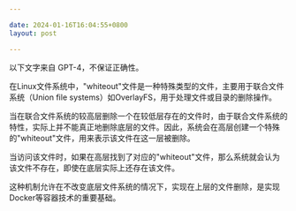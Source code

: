 ```yaml
---

date: 2024-01-16T16:04:55+0800
layout: post

---
```


以下文字来自 GPT-4，不保证正确性。

在Linux文件系统中，"whiteout"文件是一种特殊类型的文件，主要用于联合文件系统（Union file systems）如OverlayFS，用于处理文件或目录的删除操作。

当在联合文件系统的较高层删除一个在较低层存在的文件时，由于联合文件系统的特性，实际上并不能真正地删除底层的文件。因此，系统会在高层创建一个特殊的"whiteout"文件，用来表示该文件在这一层被删除。

当访问该文件时，如果在高层找到了对应的"whiteout"文件，那么系统就会认为该文件不存在，即使在底层实际上还存在该文件。

这种机制允许在不改变底层文件系统的情况下，实现在上层的文件删除，是实现Docker等容器技术的重要基础。 

